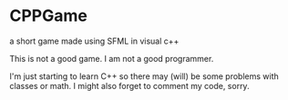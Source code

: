 # CPPGame

a short game made using SFML in visual c++

This is not a good game. I am not a good programmer.

I'm just starting to learn C++ so there may (will) be some problems with classes or math. I might also forget to comment my code, sorry.

